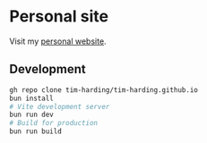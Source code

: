 # Personal site

Visit my [personal website](https://tim-harding.github.io/).

## Development

```sh
gh repo clone tim-harding/tim-harding.github.io
bun install
# Vite development server
bun run dev 
# Build for production
bun run build 
```
